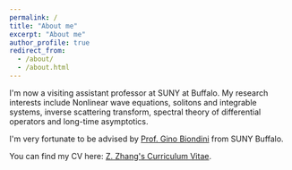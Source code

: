 ```yaml
---
permalink: /
title: "About me"
excerpt: "About me"
author_profile: true
redirect_from: 
  - /about/
  - /about.html
---
```


I'm now a visiting assistant professor at SUNY at Buffalo. My research interests include Nonlinear wave equations, solitons and integrable systems, inverse scattering transform, spectral theory of differential operators and long-time asymptotics.

I'm very fortunate to be advised by [Prof. Gino Biondini](https://www.nsm.buffalo.edu/~biondini/) from SUNY Buffalo. 

You can find my CV here: [Z. Zhang's Curriculum Vitae](../assets/CV-ZechuanZhang.pdf).

